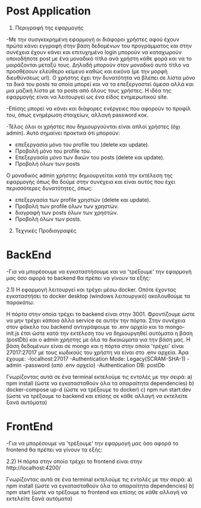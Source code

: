# Post Application

1) Περιγραφή της εφαρμογής

-Με την συσγκεκρημένη εφαρμογή οι διάφοροι χρήστες αφού έχουν πρώτα κάνει εγγραφή στην βάση δεδομένων του προγράμματος και στην συνέχεια έχουν κάνει και
 επιτυχημένο login μπορούν να καταχωρούν οποιοδήποτε post με ένα μοναδικό τίτλο ανά χρήστη κάθε φορά και να το μοιράζονται μεταξύ τους. Δηλαδή μπορούν στον
 μοναδικό αυτό τίτλο να προσθέσουν ελεύθερο κείμενο καθώς και εικόνα (με την μορφή διευθύνσεως url). Ο χρήστης έχει την δυνατότητα να βλέπει σε λίστα μόνο τα δικά του
 posts τα οποία μπορεί και να τα επεξεργαστεί άμεσα αλλά και μια μαζική λίστα με τα posts από όλους τους χρήστες. Η ιδέα της εφαρμογής είναι να λειτουργεί ως ένα είδος
 ενημερωτικού site.

-Επίσης μπορεί να κάνει και διάφορες ενέργειες που αφορούν το προφίλ του, όπως ενημέρωση στοιχείων, αλλαγή password κοκ.

-Τέλος όλοι οι χρήστες που δημιουργούνται είναι απλοί χρήστες (όχι admin). Αυτό σημαίνει πρακτικά ότι μπορούν:
  - επεξεργασία μόνο του profile του (delete και update).
  - Προβολή μόνο του profile του.
  - Επεξεργασία μόνο των δικών του posts (delete και update).
  - Προβολή όλων των posts

 Ο μοναδικός admin χρήστης δημιουργείται κατά την εκτέλεση της εφαρμογής όπως θα δούμε στην συνέχεια και είναι αυτός που έχει περισσότερες δυνατότητες, όπως:
  - επεξεργασία των profile χρηστών (delete και update).
  - Προβολή των profile όλων των χρηστών.
  - διαγραφή των posts όλων των χρηστών.
  - Προβολή όλων των posts.

 2) Τεχνικές Προδιαγραφές
 
 # BackEnd

 -Για να μπορέσουμε να εγκαταστήσουμε και να 'τρέξουμε' την εφαρμογή μας όσο αφορά το backend θα πρέπει να γίνουν τα εξής:

 2.1) Η εφαρμογή λειτουργεί και τρέχει μέσω docker. Οπότε έχοντας εγκαταστήσει το docker desktop (windows λειτουργικό) ακολουθούμε τα παρακάτω:

   Η πόρτα στην οποία τρέχει το backend είναι στην 3001. Φροντίζουμε ώστε να μην τρέχει κάποιο άλλο service σε αυτήν την πόρτα. Στην συνέχεια στον φάκελο του backend αντιγράφουμε το .env αρχείο και το mongo-init.js έτσι ώστε κατά την εκτέλεση του να δημιουργηθεί αυτόματα η βάση (postDb) και ο admin χρήστης με όλα τα δικαιώματα για την βάση μας. Η βάση δεδομένων είναι σε mongo και η πόρτα στην οποία 'τρέχει' είναι 27017:27017 με τους κωδικούς του χρήστη να είναι στο .env αρχεία. Άρα έχουμε:
   -localhost:27017
   -Authentication Mode: Legacy(SCRAM-SHA-1)
   -admin
   -password (από .env αρχείο)
   -Authentication DB: postDb

   Γνωρίζοντας αυτά σε ένα terminal εκτελούμε τις εντολές με την σειρά:
   a) npm install (ώστε να εγκατασταθούν όλα τα απαραίτητα dependencies)
   b) docker-compose up-d (ώστε να τρέξουμε το docker)
   c) npm run start:dev (ώστε να τρέξουμε το backend και επίσης σε κάθε αλλαγή να εκτελείτε ξανά αυτόματα)



 # FrontEnd

 -Για να μπορέσουμε να 'τρέξουμε' την εφαρμογή μας όσο αφορά το frontend θα πρέπει να γίνουν τα εξής:

 2.2) Η πόρτα στην οποία τρέχει το frontend είναι στην http://localhost:4200/

  Γνωρίζοντας αυτά σε ένα terminal εκτελούμε τις εντολές με την σειρά:
  a) npm install (ώστε να εγκατασταθούν όλα τα απαραίτητα dependencies)
  b) npm start (ώστε να τρέξουμε το frontend και επίσης σε κάθε αλλαγή να εκτελείτε ξανά αυτόματα)




 
